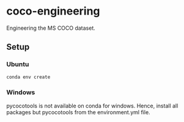 # coco-engineering

Engineering the MS COCO dataset.

## Setup

### Ubuntu

```bash
conda env create
```

### Windows

pycocotools is not available on conda for windows. Hence, install all 
packages but pycocotools from the environment.yml file.
